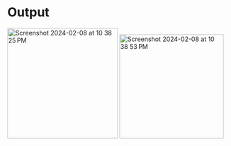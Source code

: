 # Output

<img width="249" alt="Screenshot 2024-02-08 at 10 38 25 PM" src="https://github.com/shubhankardutta38/BMI-Calculator-using-JAVA/assets/129721532/d6567e30-0566-47b4-ac5b-2f170501b438">
<img width="235" alt="Screenshot 2024-02-08 at 10 38 53 PM" src="https://github.com/shubhankardutta38/BMI-Calculator-using-JAVA/assets/129721532/b6fd17ca-04ce-47c2-8232-3eca54f2b388">
